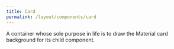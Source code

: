 ```yaml
---
title: Card
permalink: /layout/components/card
---
```


A container whose sole purpose in life is to draw the Material card background for its child component.
